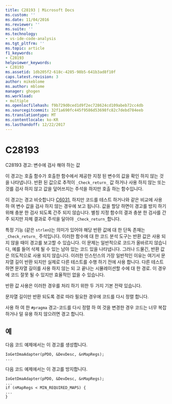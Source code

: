 ```yaml
---
title: C28193 | Microsoft Docs
ms.custom: ''
ms.date: 11/04/2016
ms.reviewer: ''
ms.suite: ''
ms.technology:
- vs-ide-code-analysis
ms.tgt_pltfrm: ''
ms.topic: article
f1_keywords:
- C28193
helpviewer_keywords:
- C28193
ms.assetid: 1db205f2-618c-4285-98b5-641b3ad8f10f
caps.latest.revision: 3
author: mikeblome
ms.author: mblome
manager: ghogen
ms.workload:
- multiple
ms.openlocfilehash: f9b729d0ced1d9f2ec728624cd109abeb72cc4db
ms.sourcegitcommit: 32f1a690fc445f9586d53698fc82c7debd784eeb
ms.translationtype: MT
ms.contentlocale: ko-KR
ms.lasthandoff: 12/22/2017
---
```

# <a name="c28193"></a>C28193
C28193 경고: 변수에 검사 해야 하는 값  
  
 이 경고는 호출 함수가 호출한 함수에서 제공한 지정 된 변수의 값을 확인 하지 않는 것을 나타냅니다. 반환 된 값으로 추적이 `_Check_return_` 값 하거나 사용 하지 않는 또는 것를 검사 하지 않고 값을 덮어쓰지는 주석을 하지만 호출 하는 함수입니다.  
  
 이 경고는 경고 비슷합니다 [C6031](../code-quality/c6031.md), 하지만 코드를 테스트 하거나와 같은 비교에 사용 하 여 변수 값을 검사 하지 않는 경우에 보고 됩니다. 값을 할당 하면이 경고를 방지 하기 위해 충분 한 검사 되도록 간주 되지 않습니다. 별칭 지정 함수의 결과 충분 한 검사를 간주 되지만 자체 결과로 주석을 달아야 `_Check_return_`합니다.  
  
 특정 기능 (같은 `strlen`)는 의미가 있어야 해당 반환 값에 대 한 단독 존재는 `_Check_return_` 주석입니다. 이러한 함수에 대 한 코드 분석 도구는 반환 값은 사용 되지 않을 때이 경고를 보고할 수 있습니다. 이 문제는 일반적으로 코드가 올바르지 않습니다, 예를 들어 삭제 될 수 있는 남아 있는 코드 있을 나타냅니다. 그러나 드물긴, 반환 값은 의도적으로 사용 되지 않습니다. 이러한 인스턴스의 가장 일반적인 이유는 여기서 문자열 길이 반환 되지만 실제로 다른 테스트를 수행 하기 전에 사용 합니다. 다른 테스트 하면 문자열 길이를 사용 하지 않는 되 고 끝나는 시뮬레이션할 수에 대 한 경로. 이 경우에 코드 잘못 될 수 있지만 효율적인 없을 수 있습니다.  
  
 반환 값 사용은 이러한 경우를 처리 하기 위한 두 가지 기본 전략 있습니다.  
  
 문자열 길이만 반환 되도록 경로 따라 필요한 경우에 코드를 다시 정렬 합니다.  
  
 사용 하 여 한 `#pragma` 경고-코드를 다시 정렬 하 여 것을 변경한 경우 코드는 너무 복잡 하거나 덜 유용 하지 않으려면 경고 합니다.  
  
## <a name="example"></a>예  
 다음 코드 예제에서는 이 경고를 생성합니다.  
  
```  
IoGetDmaAdapter(pPDO, &DevDesc, &nMapRegs);  
...  
```  
  
 다음 코드 예제에서는 이 경고를 방지합니다.  
  
```  
IoGetDmaAdapter(pPDO, &DevDesc, &nMapRegs);  
...  
if (nMapRegs < MIN_REQUIRED_MAPS) {  
...  
}  
```